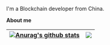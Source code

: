 


I'm a Blockchain developer from China.

**About me**

  


| <a href="https://github.com/anuraghazra/github-readme-stats"><img align="center" src="https://github-readme-stats.vercel.app/api?username=psyljz&show_icons=true&include_all_commits=true&theme=buefy&hide_border=true" alt="Anurag's github stats" /></a> | <a href="https://github.com/anuraghazra/github-readme-stats"><img align="center" src="https://github-readme-stats.vercel.app/api/top-langs/?username=psyljz&layout=compact&theme=buefy&hide_border=true" /></a> |
| ------------- | ------------- |

